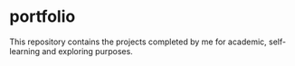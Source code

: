 # portfolio

This repository contains the projects completed by me for academic, self-learning and exploring purposes.
